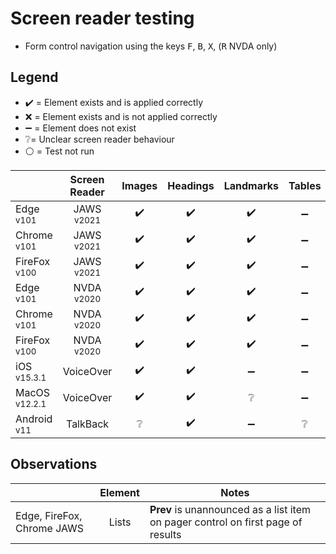 # Screen reader testing
- Form control navigation using the keys <kbd>F</kbd>, <kbd>B</kbd>, <kbd>X</kbd>, (<kbd>R</kbd> NVDA only)

## Legend
- :heavy_check_mark: = Element exists and is applied correctly
- :x: = Element exists and is not applied correctly
- :heavy_minus_sign: = Element does not exist
- :grey_question:= Unclear screen reader behaviour
- :white_circle: = Test not run

|   |Screen Reader   | Images | Headings  |Landmarks   |Tables   | Lists |Links |Form Controls |
|---|:-:|:-:|:-:|:-:|:-:|:-:|:-:|:-:|
| Edge <sup>v101</sup> 		| JAWS <sup>v2021</sup> 	| :heavy_check_mark:  | :heavy_check_mark: | :heavy_check_mark:  | :heavy_minus_sign: | :heavy_check_mark:   | :heavy_check_mark:  | :heavy_check_mark:  |
| Chrome <sup>v101</sup> 	| JAWS <sup>v2021</sup>  	| :heavy_check_mark:  | :heavy_check_mark:  | :heavy_check_mark:  | :heavy_minus_sign:  | :heavy_check_mark:   | :heavy_check_mark:  | :heavy_check_mark:  |
| FireFox <sup>v100</sup> 	| JAWS <sup>v2021</sup>   	| :heavy_check_mark:  | :heavy_check_mark:  | :heavy_check_mark:  | :heavy_minus_sign:  | :heavy_check_mark:  | :heavy_check_mark:  | :heavy_check_mark:  |
| Edge <sup>v101</sup> 		| NVDA <sup>v2020</sup> 	| :heavy_check_mark:  | :heavy_check_mark:   | :heavy_check_mark:   | :heavy_minus_sign:   | :heavy_check_mark: | :heavy_check_mark:| :heavy_check_mark:   |
| Chrome <sup>v101</sup> 	| NVDA <sup>v2020</sup>  	| :heavy_check_mark:  | :heavy_check_mark:   | :heavy_check_mark:  | :heavy_minus_sign:   | :heavy_check_mark:  | :heavy_check_mark: | :heavy_check_mark:   |
| FireFox <sup>v100</sup> 	| NVDA <sup>v2020</sup>   	| :heavy_check_mark:  | :heavy_check_mark:   | :heavy_check_mark:   | :heavy_minus_sign:    | :heavy_check_mark:  | :heavy_check_mark:  |:heavy_check_mark:   |
| iOS <sup>v15.3.1</sup> 	| VoiceOver 				| :heavy_check_mark:  | :heavy_check_mark:  | :heavy_minus_sign:   | :heavy_minus_sign:   | :heavy_minus_sign:  | :heavy_check_mark:  | :heavy_minus_sign:   |
| MacOS <sup>v12.2.1</sup> 	| VoiceOver  				|:heavy_check_mark:  | :heavy_check_mark:   | :grey_question:   |  :heavy_minus_sign:  | :heavy_minus_sign:    | :heavy_check_mark:   | :heavy_minus_sign: |
| Android <sup>v11</sup> 	| TalkBack 					| :grey_question:  | :heavy_check_mark:  | :heavy_minus_sign: | :grey_question:  | :grey_question:  |:heavy_check_mark:  | :heavy_minus_sign:  |

## Observations
|  | Element  | Notes |
|---|:-:|---|
| Edge, FireFox, Chrome JAWS | Lists  | **Prev** is unannounced as a list item on pager control on first page of results  |
